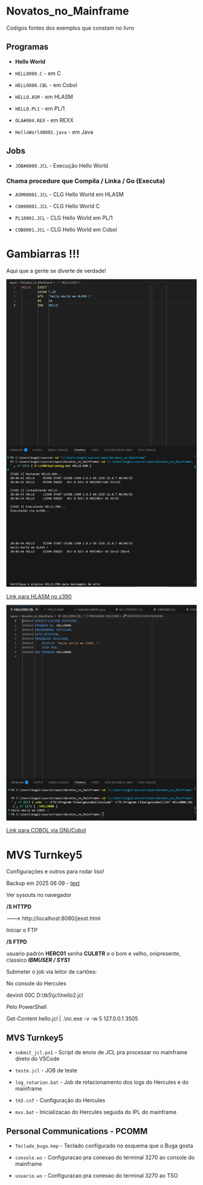 
# Novatos_no_Mainframe

  

Codigos fontes dos exemplos que constam no livro

  

## Programas

-  **Hello World**

-  `HELLO000.C` - em C

-  `HELLO000.CBL` - em Cobol

-  `HELLO.ASM` - em HLASM

-  `HELLO.PL1` - em PL/1

-  `OLA#004.REX` - em REXX

-  `HelloWorld0001.java` - em Java

  

## Jobs

-  `JOB#0000.JCL` - Execução Hello World

  

### Chama procedure que Compila / Linka / Go (Executa)

-  `ASM00001.JCL` - CLG Hello World em HLASM

-  `C0000001.JCL` - CLG Hello World C

-  `PL10001.JCL` - CLG Hello World em PL/1

-  `COB0001.JCL` - CLG Hello World em Cobol

  
  # Gambiarras !!!

Aqui que a gente se diverte de verdade!
  
![Compila Linka e Roda - HLASM direto do VSCode no projeto z390 no próprio Windows](CLG_HLASM_z390.png)

[Link para HLASM no z390](https://drive.google.com/file/d/1RC4Hs_y8hV1DMKUTdsrWN6hlNtPU6StQ/view?usp=sharing)


![Compila Linka e Roda - COBOL direto do VSCode via GNUCobol no próprio Windows](CLG_COBOL_gnucobol.png)

[Link para COBOL via GNUCobol](https://drive.google.com/file/d/1RyDimhJLzOla-AfJINEEu1lOQN11tkHD/view?usp=sharing)

# MVS Turnkey5

  

Configurações e outros para rodar liso!

Backup em 2025 06 09 - [text](https://drive.google.com/file/d/1Mvn50lmq-omf4xFop_FVB3suvKAu1oqF/view?usp=sharing)

  
Ver sysouts no navegador

**/S HTTPD**

---> http://localhost:8080/jesst.html

  

Iniciar o FTP

**/S FTPD**

  

usuario padrón **HERC01** senha **CUL8TR** e o bom e velho, onipresente, classico ***IBMUSER / SYS1***

  

Submeter o job via leitor de cartões:

No console do Hercules

devinit 00C D:\tk5\jcl\hello2.jcl

  

Pelo PowerShell

Get-Content hello.jcl | .\nc.exe -v -w 5 127.0.0.1 3505

  
  

## MVS Turnkey5

-  `submit_jcl.ps1` - Script de envio de JCL pra processar no mainframe direto do VSCode

-  `teste.jcl` - JOB de teste

-  `log_rotarion.bat` - Job de rotacionamento dos logs do Hercules e do mainframe

-  `tk5.cnf` - Configuração do Hercules 

-  `mvs.bat` - Inicializacao do Hercules seguida do IPL do mainframe
  

## Personal Communications - PCOMM

-  `Teclado_buga.kmp` - Teclado configurado no esquema que o Buga gosta

-  `console.ws` - Configuracao pra conexao do terminal 3270 ao console do mainframe

-  `usuario.ws` - Configuracao pra conexao do terminal 3270 ao TSO